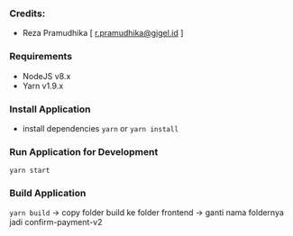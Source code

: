 ### Credits:
* Reza Pramudhika [ r.pramudhika@gigel.id ]

### Requirements
* NodeJS v8.x
* Yarn v1.9.x

### Install Application
* install dependencies `yarn` or `yarn install` 

### Run Application for Development
`yarn start`

### Build Application
`yarn build` -> copy folder build ke folder frontend -> ganti nama foldernya jadi confirm-payment-v2
